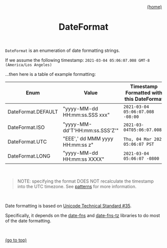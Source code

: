<div id="top" align="right"><a href="https://github.com/auturge/logger#readme">(home)</a></div>

# <h1 align="center">DateFormat</h1> #

<br>

`DateFormat` is an enumeration of date formatting strings.

If we assume the following timestamp: ```2021-03-04 05:06:07.008 GMT-8 (America/Los Angeles)```

...then here is a table of example formatting:

Enum|Value|Timestamp Formatted with this DateFormat
---|---|---
DateFormat.DEFAULT | "yyyy-MM-dd HH:mm:ss.SSS xxx" | ```2021-03-04 05:06:07.008 -08:00```
DateFormat.ISO | "yyyy-MM-dd'T'HH:mm:ss.SSS'Z'" | ```2021-03-04T05:06:07.008Z```
DateFormat.UTC | "EEE',' dd MMM yyyy HH:mm:ss z" | ```Thu, 04 Mar 2021 05:06:07 PST```
DateFormat.LONG | "yyyy-MM-dd HH:mm:ss XXXX" | ```2021-03-04 05:06:07 -0800```

<br>

> NOTE: specifying the format DOES NOT recalculate the timestamp into the UTC timezone. See [patterns](../patterns#top) for more information.

<br>

Date formatting is based on [Unicode Technical Standard #35][tr35].

Specifically, it depends on the [date-fns][date-fns] and [date-fns-tz][date-fns-tz] libraries to do most of the date formatting.

<!--
// https://www.unicode.org/reports/tr35/tr35-dates.html#Date_Field_Symbol_Table
-->

<br>

<a href="#top">(go to top)</a>

[WIP-badge]: https://img.shields.io/static/v1?label=WIP:&message=Work-in-Progress&color=blueviolet

[tr35]: https://www.unicode.org/reports/tr35/tr35-dates.html#Date_Field_Symbol_Table
[date-fns]: https://date-fns.org/
[date-fns-tz]: https://www.npmjs.com/package/date-fns-tz

